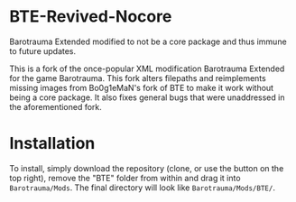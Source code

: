 # BTE-Revived-Nocore
Barotrauma Extended modified to not be a core package and thus immune to future updates.

This is a fork of the once-popular XML modification Barotrauma Extended for the game Barotrauma. 
This fork alters filepaths and reimplements missing images from Bo0g1eMaN's fork of BTE to make it work without being a core package.
It also fixes general bugs that were unaddressed in the aforementioned fork.

# Installation
To install, simply download the repository (clone, or use the button on the top right), remove the "BTE" folder from within and drag it into `Barotrauma/Mods`.
The final directory will look like `Barotrauma/Mods/BTE/`.
